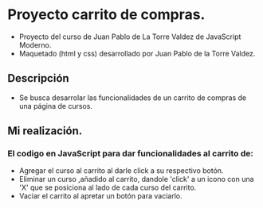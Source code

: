# Proyecto carrito de compras.
- Proyecto del curso de Juan Pablo de La Torre Valdez de JavaScript Moderno.
- Maquetado (html y css) desarrollado por Juan Pablo de la Torre Valdez.
## Descripción
- Se busca  desarrolar las funcionalidades de un carrito de compras de una página de cursos.
## Mi realización.
### El codigo en JavaScript para dar funcionalidades al carrito de:
- Agregar el curso al carrito al darle click a su respectivo botón.
- Eliminar un curso ,añadido al carrito, dandole 'click' a un icono con una 'X' que se posiciona al lado de cada curso del carrito.
- Vaciar el carrito al apretar un botón para vaciarlo.

